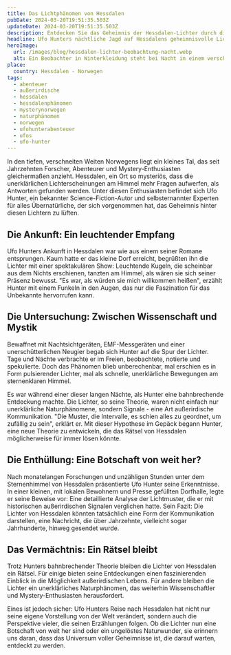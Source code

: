 ```yaml
---
title: Das Lichtphänomen von Hessdalen
pubDate: 2024-03-20T19:51:35.503Z
updateDate: 2024-03-20T19:51:35.503Z
description: Entdecken Sie das Geheimnis der Hessdalen-Lichter durch die Augen des Abenteurers Ufo Hunter.
headline: Ufo Hunters nächtliche Jagd auf Hessdalens geheimnisvolle Lichter
heroImage:
  url: /images/blog/hessdalen-lichter-beobachtung-nacht.webp
  alt: Ein Beobachter in Winterkleidung steht bei Nacht in einem verschneiten norwegischen Tal und dokumentiert mit Nachtsichtkamera und EMF-Messer ein spektakuläres, unerklärliches Lichtphänomen am Himmel, unterlegt von den Nordlichtern.
place:
  country: Hessdalen - Norwegen
tags:
  - abenteuer
  - außerirdische
  - hessdalen
  - hessdalenphänomen
  - mysterynorwegen
  - naturphänomen
  - norwegen
  - ufohunterabenteuer
  - ufos
  - ufo-hunter
---
```


In den tiefen, verschneiten Weiten Norwegens liegt ein kleines Tal, das seit Jahrzehnten Forscher, Abenteurer und Mystery-Enthusiasten gleichermaßen anzieht. Hessdalen, ein Ort so mysteriös, dass die unerklärlichen Lichterscheinungen am Himmel mehr Fragen aufwerfen, als Antworten gefunden werden. Unter diesen Enthusiasten befindet sich Ufo Hunter, ein bekannter Science-Fiction-Autor und selbsternannter Experten für alles Übernatürliche, der sich vorgenommen hat, das Geheimnis hinter diesen Lichtern zu lüften.

## Die Ankunft: Ein leuchtender Empfang

Ufo Hunters Ankunft in Hessdalen war wie aus einem seiner Romane entsprungen. Kaum hatte er das kleine Dorf erreicht, begrüßten ihn die Lichter mit einer spektakulären Show: Leuchtende Kugeln, die scheinbar aus dem Nichts erschienen, tanzten am Himmel, als wären sie sich seiner Präsenz bewusst. "Es war, als würden sie mich willkommen heißen", erzählt Hunter mit einem Funkeln in den Augen, das nur die Faszination für das Unbekannte hervorrufen kann.

## Die Untersuchung: Zwischen Wissenschaft und Mystik

Bewaffnet mit Nachtsichtgeräten, EMF-Messgeräten und einer unerschütterlichen Neugier begab sich Hunter auf die Spur der Lichter. Tage und Nächte verbrachte er im Freien, beobachtete, notierte und spekulierte. Doch das Phänomen blieb unberechenbar, mal erschien es in Form pulsierender Lichter, mal als schnelle, unerklärliche Bewegungen am sternenklaren Himmel.

Es war während einer dieser langen Nächte, als Hunter eine bahnbrechende Entdeckung machte. Die Lichter, so seine Theorie, waren nicht einfach nur unerklärliche Naturphänomene, sondern Signale - eine Art außerirdische Kommunikation. "Die Muster, die Intervalle, es schien alles zu geordnet, um zufällig zu sein", erklärt er. Mit dieser Hypothese im Gepäck begann Hunter, eine neue Theorie zu entwickeln, die das Rätsel von Hessdalen möglicherweise für immer lösen könnte.

## Die Enthüllung: Eine Botschaft von weit her?

Nach monatelangen Forschungen und unzähligen Stunden unter dem Sternenhimmel von Hessdalen präsentierte Ufo Hunter seine Erkenntnisse. In einer kleinen, mit lokalen Bewohnern und Presse gefüllten Dorfhalle, legte er seine Beweise vor: Eine detaillierte Analyse der Lichtmuster, die er mit historischen außerirdischen Signalen verglichen hatte. Sein Fazit: Die Lichter von Hessdalen könnten tatsächlich eine Form der Kommunikation darstellen, eine Nachricht, die über Jahrzehnte, vielleicht sogar Jahrhunderte, hinweg gesendet wurde.

## Das Vermächtnis: Ein Rätsel bleibt

Trotz Hunters bahnbrechender Theorie bleiben die Lichter von Hessdalen ein Rätsel. Für einige bieten seine Entdeckungen einen faszinierenden Einblick in die Möglichkeit außerirdischen Lebens. Für andere bleiben die Lichter ein unerklärliches Naturphänomen, das weiterhin Wissenschaftler und Mystery-Enthusiasten herausfordert.

Eines ist jedoch sicher: Ufo Hunters Reise nach Hessdalen hat nicht nur seine eigene Vorstellung von der Welt verändert, sondern auch die Perspektive vieler, die seinen Erzählungen folgen. Ob die Lichter nun eine Botschaft von weit her sind oder ein ungelöstes Naturwunder, sie erinnern uns daran, dass das Universum voller Geheimnisse ist, die darauf warten, entdeckt zu werden.
